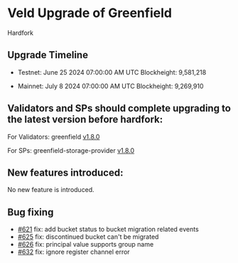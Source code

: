 # Veld Upgrade of Greenfield

<div class="doc-announce-info">
    <span class="version-tag">Hardfork</span>
</div>


## Upgrade Timeline

- Testnet: June 25 2024 07:00:00 AM UTC Blockheight: 9,581,218

- Mainnet: July 8 2024 07:00:00 AM UTC Blockheight: 9,269,910 

## Validators and SPs should complete upgrading to the latest version before hardfork: 

For Validators: greenfield [v1.8.0](https://github.com/bnb-chain/greenfield/releases/tag/v1.8.0?ref=bnbchain.ghost.io) 

For SPs: greenfield-storage-provider [v1.8.0](https://github.com/bnb-chain/greenfield-storage-provider/releases/tag/v1.8.0?ref=bnbchain.ghost.io)

## New features introduced: 

No new feature is introduced.

## Bug fixing
* [#621](https://github.com/bnb-chain/greenfield/pull/621) fix: add bucket status to bucket migration related events
* [#625](https://github.com/bnb-chain/greenfield/pull/625) fix: discontinued bucket can't be migrated
* [#626](https://github.com/bnb-chain/greenfield/pull/626) fix: principal value supports group name
* [#632](https://github.com/bnb-chain/greenfield/pull/632) fix: ignore register channel error


[//]: # (Reference: https://www.bnbchain.org/en/blog/bnb-greenfield-veld-hardfork)
